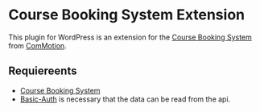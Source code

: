 # Course Booking System Extension
This plugin for WordPress is an extension for the [Course Booking System](https://de.wordpress.org/plugins/course-booking-system/) from [ComMotion](https://commotion.online/).

## Requiereents
- [Course Booking System](https://de.wordpress.org/plugins/course-booking-system/)
- [Basic-Auth](https://github.com/WP-API/Basic-Auth) is necessary that the data can be read from the api.

